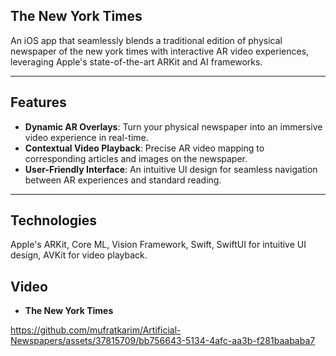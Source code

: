 ## The New York Times
An iOS app that seamlessly blends a traditional edition of physical newspaper of the new york times with interactive AR video experiences, leveraging Apple's state-of-the-art ARKit and AI frameworks.</p>

---

## Features

- **Dynamic AR Overlays**: Turn your physical newspaper into an immersive video experience in real-time.
- **Contextual Video Playback**: Precise AR video mapping to corresponding articles and images on the newspaper.
- **User-Friendly Interface**: An intuitive UI design for seamless navigation between AR experiences and standard reading.

---

## Technologies

Apple's ARKit, Core ML, Vision Framework, Swift, SwiftUI for intuitive UI design, AVKit for video playback.

## Video

- **The New York Times**

https://github.com/mufratkarim/Artificial-Newspapers/assets/37815709/bb756643-5134-4afc-aa3b-f281baababa7
